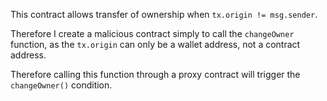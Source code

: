 This contract allows transfer of ownership when ```tx.origin != msg.sender```.

Therefore I create a malicious contract simply to call the ```changeOwner``` function, as the ```tx.origin``` can only be a wallet address, not a contract address.

Therefore calling this function through a proxy contract will trigger the ```changeOwner()``` condition.